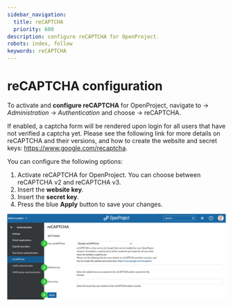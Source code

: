 ```yaml
---
sidebar_navigation:
  title: reCAPTCHA
  priority: 600
description: configure reCAPTCHA for OpenProject.
robots: index, follow
keywords: reCAPTCHA
---
```

# reCAPTCHA configuration

To activate and **configure reCAPTCHA** for OpenProject, navigate to -> *Administration* -> *Authentication* and choose -> reCAPTCHA.

 If enabled, a captcha form will be rendered upon login for all users that have not verified a captcha yet. Please see the following link for more details on reCAPTCHA and their versions, and how to create the website and secret keys: https://www.google.com/recaptcha.

You can configure the following options:

1. Activate reCAPTCHA for OpenProject. You can choose between reCAPTCHA v2 and reCAPTCHA v3.
2. Insert the **website key**.
3. Insert the **secret key**.
4. Press the blue **Apply** button to save your changes.

![Sys-admin-authentication-recaptcha](Sys-admin-authentication-recaptcha.png)